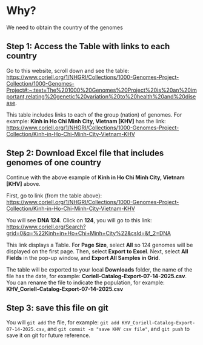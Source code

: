 # Why?

We need to obtain the country of the genomes

## Step 1: Access the Table with links to each country

Go to this website, scroll down and see the table:
https://www.coriell.org/1/NHGRI/Collections/1000-Genomes-Project-Collection/1000-Genomes-Project#:~:text=The%201000%20Genomes%20Project%20is%20an%20important,relating%20genetic%20variation%20to%20health%20and%20disease.

This table includes links to each of the group (nation) of genomes. For example: **Kinh in Ho Chi Minh City, Vietnam [KHV]** has the link: https://www.coriell.org/1/NHGRI/Collections/1000-Genomes-Project-Collection/Kinh-in-Ho-Chi-Minh-City-Vietnam-KHV


## Step 2: Download Excel file that includes genomes of one country

Continue with the above example of **Kinh in Ho Chi Minh City, Vietnam [KHV]** above.

First, go to link (from the table above):  https://www.coriell.org/1/NHGRI/Collections/1000-Genomes-Project-Collection/Kinh-in-Ho-Chi-Minh-City-Vietnam-KHV

You will see **DNA 124**. Click on **124**, you will go to this link: https://www.coriell.org/Search?grid=0&q=%22Kinh+in+Ho+Chi+Minh+City%22&csId=&f_2=DNA

This link displays a Table. For **Page Size**, select **All** so 124 genomes will be displayed on the first page. Then, select **Export to Excel**. Next, select **All Fields** in the pop-up window, and **Export All Samples in Grid**.

The table will be exported to your local **Downloads** folder, the name of the file has the date, for example: **Coriell-Catalog-Export-07-14-2025.csv**. You can rename the file to indicate the population, for example: **KHV_Coriell-Catalog-Export-07-14-2025.csv**

## Step 3: save this file on git
You will `git add` the file, for example: `git add KHV_Coriell-Catalog-Export-07-14-2025.csv`, and `git commit -m "save KHV csv file"`, and `git push` to save it on git for future reference.

